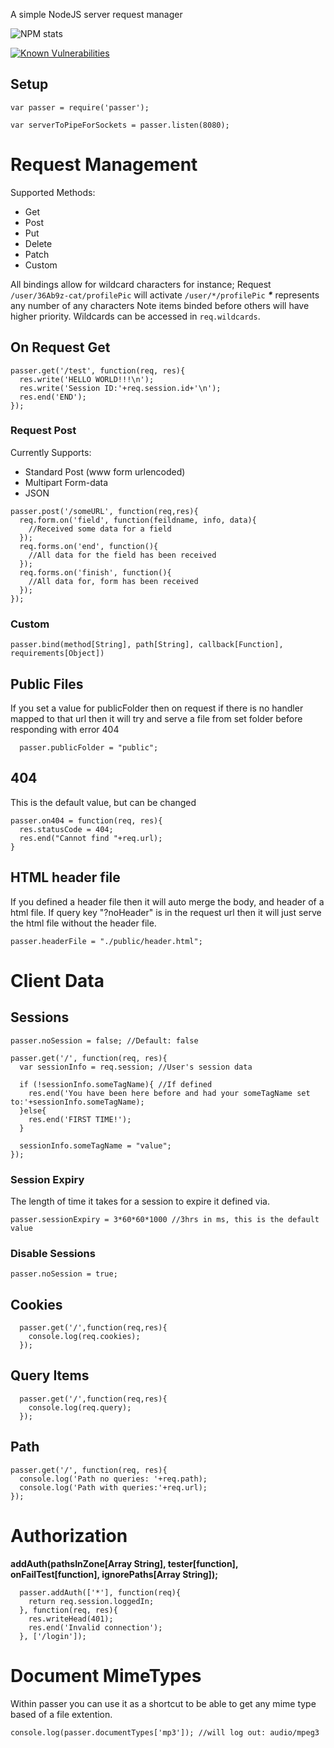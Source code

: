 A simple NodeJS server request manager

![NPM stats](https://nodei.co/npm/passer.png)

[![Known Vulnerabilities](https://snyk.io/test/npm/passer/badge.svg)](https://snyk.io/test/npm/passer)

## Setup
```
var passer = require('passer');

var serverToPipeForSockets = passer.listen(8080);
```



# Request Management

Supported Methods:
- Get
- Post
- Put
- Delete
- Patch
- Custom

All bindings allow for wildcard characters for instance;
Request ```/user/36Ab9z-cat/profilePic``` will activate ```/user/*/profilePic```
___*___ represents any number of any characters
Note items binded before others will have higher priority. Wildcards can be accessed in ```req.wildcards```.

## On Request Get
```
passer.get('/test', function(req, res){
  res.write('HELLO WORLD!!!\n');
  res.write('Session ID:'+req.session.id+'\n');
  res.end('END');
});
```

### Request Post
Currently Supports:
  - Standard Post (www form urlencoded)
  - Multipart Form-data
  - JSON
```
passer.post('/someURL', function(req,res){
  req.form.on('field', function(feildname, info, data){
    //Received some data for a field
  });
  req.forms.on('end', function(){
    //All data for the field has been received
  });
  req.forms.on('finish', function(){
    //All data for, form has been received
  });
});
```

### Custom
```
passer.bind(method[String], path[String], callback[Function], requirements[Object])
```

## Public Files
If you set a value for publicFolder then on request if there is no handler mapped
to that url then it will try and serve a file from set folder before responding with
error 404
```
  passer.publicFolder = "public";
```

## 404
This is the default value, but can be changed
```
passer.on404 = function(req, res){
  res.statusCode = 404;
  res.end("Cannot find "+req.url);
}
```

## HTML header file
If you defined a header file then it will auto merge the body, and header of a html file. If query key "?noHeader" is in the request url then it will just serve the html file without the header file.
```
passer.headerFile = "./public/header.html";
```




# Client Data

## Sessions
```
passer.noSession = false; //Default: false

passer.get('/', function(req, res){
  var sessionInfo = req.session; //User's session data

  if (!sessionInfo.someTagName){ //If defined
    res.end('You have been here before and had your someTagName set to:'+sessionInfo.someTagName);
  }else{
    res.end('FIRST TIME!');
  }

  sessionInfo.someTagName = "value";
});
```

### Session Expiry
The length of time it takes for a session to expire it defined via.
```
passer.sessionExpiry = 3*60*60*1000 //3hrs in ms, this is the default value
```

### Disable Sessions
```
passer.noSession = true;
```



## Cookies
```
  passer.get('/',function(req,res){
    console.log(req.cookies);
  });
```


## Query Items
```
  passer.get('/',function(req,res){
    console.log(req.query);
  });
```

## Path
```
passer.get('/', function(req, res){
  console.log('Path no queries: '+req.path);
  console.log('Path with queries:'+req.url);
});
```




# Authorization
__addAuth(pathsInZone[Array String], tester[function], onFailTest[function], ignorePaths[Array String]);__
```
  passer.addAuth(['*'], function(req){
    return req.session.loggedIn;
  }, function(req, res){
    res.writeHead(401);
    res.end('Invalid connection');
  }, ['/login']);
```




# Document MimeTypes
Within passer you can use it as a shortcut to be able to get any mime type based
of a file extention.
```
console.log(passer.documentTypes['mp3']); //will log out: audio/mpeg3
```
